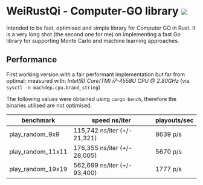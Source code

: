 # WeiRustQi - Computer-GO library [<img src="https://travis-ci.org/kuking/weirustqi.svg?branch=master">](https://travis-ci.org/kuking/weirustqi)
Intended to be fast, optimised and simple library for Computer GO in Rust.
It is a very long shot (the second one for me) on implementing a fast Go library
for supporting Monte Carlo and machine learning approaches.

## Performance
First working version with a fair performant implementation but far from
optimal; measured with: _Intel(R) Core(TM) i7-4558U CPU @ 2.80GHz_
(via `sysctl -n machdep.cpu.brand_string`)

The following values were obtained using `cargo bench`, therefore the binaries
utilised are not optimised.  

| benchmark        | speed ns/iter                | playouts/sec |
|------------------|------------------------------|--------------|
|play_random_9x9   |  115,742 ns/iter (+/- 21,321)| 8639 p/s     |
|play_random_11x11 |  176,355 ns/iter (+/- 28,005)| 5670 p/s     |
|play_random_19x19 |  562,699 ns/iter (+/- 93,400)| 1777 p/s     |
